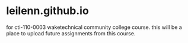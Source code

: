 # leilenn.github.io
 for cti-110-0003 waketechnical community college course. this will be a place to upload future assignments from this course. 
